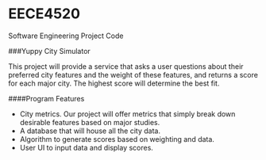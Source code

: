 # EECE4520
Software Engineering Project Code

###Yuppy City Simulator

This project will provide a service that asks a user questions about their preferred city features and the weight of these features, and returns a score for each major city. The highest score will determine the best fit.

####Program Features
* City metrics. Our project will offer metrics that simply break down desirable features based on major studies.
* A database that will house all the city data.
* Algorithm to generate scores based on weighting and data.
* User UI to input data and display scores.
